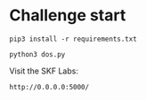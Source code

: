 # Challenge start

```
pip3 install -r requirements.txt
```

```
python3 dos.py
```

Visit the SKF Labs:
```
http://0.0.0.0:5000/
```
